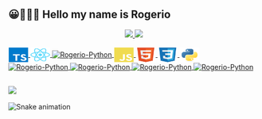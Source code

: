 ## 😀👨🏻‍💻 Hello my name is Rogerio

<div align="center">
  <a href="https://github.com/rogeriosouz">
  <img height="180em" src="https://github-readme-stats.vercel.app/api?username=rogeriosouz&show_icons=true&theme=midnight-purple&include_all_commits=true&count_private=true"/>
  <img height="180em" src="https://github-readme-stats.vercel.app/api/top-langs/?username=rogeriosouz&layout=compact&langs_count=7&theme=midnight-purple"/>
</div>
  
<div style="display: inline_block"><br>
  <img align="center" alt="Rogerio-Ts" height="30" width="40" src="https://raw.githubusercontent.com/devicons/devicon/master/icons/typescript/typescript-plain.svg">
  <img align="center" alt="Rogerio-React" height="30" width="40" src="https://raw.githubusercontent.com/devicons/devicon/master/icons/react/react-original.svg">
  <img align="center" alt="Rogerio-Python" height="30" width="40" src="https://cdn.jsdelivr.net/gh/devicons/devicon/icons/nextjs/nextjs-original.svg">
  <img align="center" alt="Rogerio-Js" height="30" width="40" src="https://raw.githubusercontent.com/devicons/devicon/master/icons/javascript/javascript-plain.svg">
  
  <img align="center" alt="Rogerio-HTML" height="30" width="40" src="https://raw.githubusercontent.com/devicons/devicon/master/icons/html5/html5-original.svg">
  <img align="center" alt="Rogerio-CSS" height="30" width="40" src="https://raw.githubusercontent.com/devicons/devicon/master/icons/css3/css3-original.svg">
  <img align="center" alt="Rogerio-Python" height="30" width="40" src="https://raw.githubusercontent.com/devicons/devicon/master/icons/python/python-original.svg">
  
  <img align="center" alt="Rogerio-Python" height="30" width="40" src="https://cdn.jsdelivr.net/gh/devicons/devicon/icons/tailwindcss/tailwindcss-plain.svg">
  <img align="center" alt="Rogerio-Python" height="30" width="40" src="https://cdn.jsdelivr.net/gh/devicons/devicon/icons/vscode/vscode-original.svg">
  <img align="center" alt="Rogerio-Python" height="30" width="40" src="https://user-images.githubusercontent.com/76504596/200348162-4742b393-80ab-406c-8a69-1d8937495c70.svg">
   <img align="center" alt="Rogerio-Python" height="30" width="40" src="https://velog.velcdn.com/images/jongsunpark88/post/32f4053b-daa1-4fbc-b8e5-2a3d0651faf4/style300.png">
  
</div>
  
##
  
<div> 
 <a href = "mailto:rogeriopedramartins@gmail.com"><img src="https://img.shields.io/badge/-Gmail-%23333?style=for-the-badge&logo=gmail&logoColor=white" target="_blank"></a>
  
  
 ![Snake animation](https://github.com/rogeriosouz/rogeriosouz/blob/output/github-contribution-grid-snake.svg)
</div>
  
 

